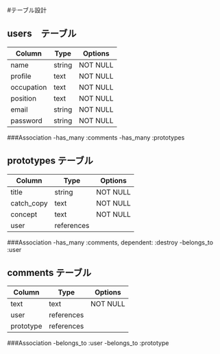 #テーブル設計

## users　テーブル

| Column    | Type   | Options     |
| --------- | ------ | ----------- |
| name      | string | NOT NULL    |
| profile   | text   | NOT NULL    |
| occupation| text   | NOT NULL    |
| position  | text   | NOT NULL    |
| email     | string | NOT NULL    |
| password  | string | NOT NULL    |

###Association
 -has_many :comments
 -has_many :prototypes


 ## prototypes テーブル

| Column     | Type       | Options   |
| ---------- | ---------- | ----------|
| title      | string     | NOT NULL  |
| catch_copy | text       | NOT NULL  |
| concept    | text       | NOT NULL  |
| user       | references |           |

###Association
 -has_many :comments, dependent: :destroy
 -belongs_to :user


 ## comments  テーブル

| Column    | Type       | Options  |
| ----------| -----------| ---------|
| text      | text       | NOT NULL |
| user      | references |          |
| prototype | references |          |

###Association
 -belongs_to :user
 -belongs_to :prototype